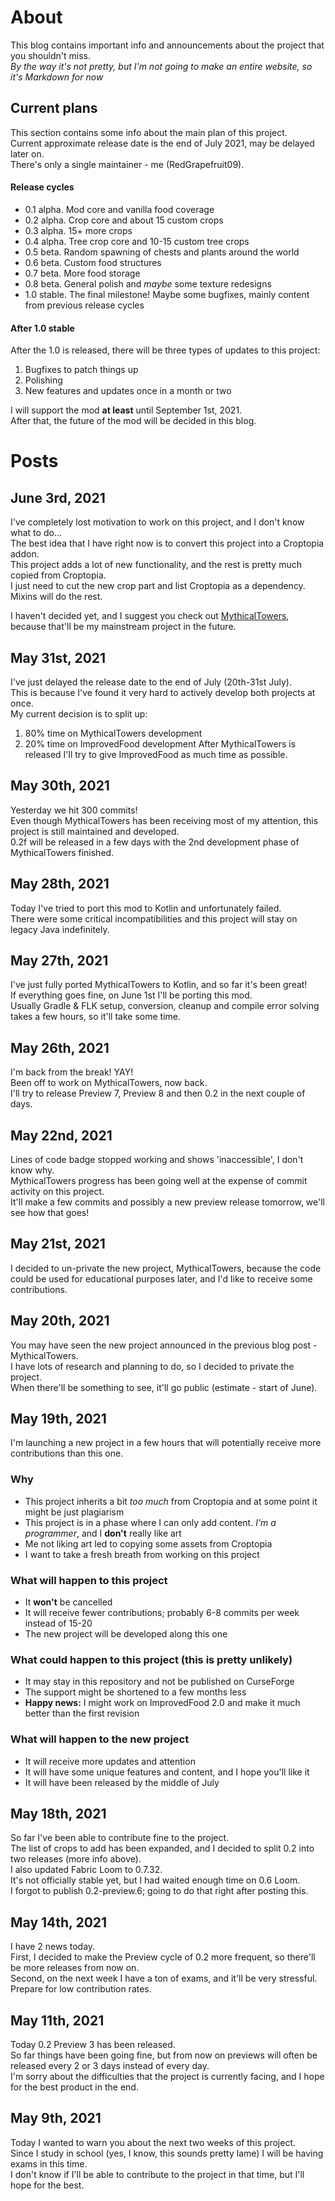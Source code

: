 # About

This blog contains important info and announcements about the project that you shouldn't miss.  
_By the way it's not pretty, but I'm not going to make an entire website, so it's Markdown for now_

## Current plans

This section contains some info about the main plan of this project.  
Current approximate release date is the end of July 2021, may be delayed later on.  
There's only a single maintainer - me (RedGrapefruit09).

#### Release cycles

- 0.1 alpha. Mod core and vanilla food coverage
- 0.2 alpha. Crop core and about 15 custom crops
- 0.3 alpha. 15+ more crops
- 0.4 alpha. Tree crop core and 10-15 custom tree crops
- 0.5 beta. Random spawning of chests and plants around the world
- 0.6 beta. Custom food structures
- 0.7 beta. More food storage
- 0.8 beta. General polish and _maybe_ some texture redesigns
- 1.0 stable. The final milestone! Maybe some bugfixes, mainly content from previous release cycles

#### After 1.0 stable

After the 1.0 is released, there will be three types of updates to this project:

1. Bugfixes to patch things up
2. Polishing
3. New features and updates once in a month or two

I will support the mod **at least** until September 1st, 2021.  
After that, the future of the mod will be decided in this blog.

# Posts

## June 3rd, 2021

I've completely lost motivation to work on this project, and I don't know what to do...  
The best idea that I have right now is to convert this project into a Croptopia addon.  
This project adds a lot of new functionality, and the rest is pretty much copied from Croptopia.  
I just need to cut the new crop part and list Croptopia as a dependency.  
Mixins will do the rest.  

I haven't decided yet, and I suggest you check out [MythicalTowers](https://github.com/RedGrapefruit09/MythicalTowers),  
because that'll be my mainstream project in the future.

## May 31st, 2021

I've just delayed the release date to the end of July (20th-31st July).  
This is because I've found it very hard to actively develop both projects at once.  
My current decision is to split up:
1. 80% time on MythicalTowers development
2. 20% time on ImprovedFood development
After MythicalTowers is released I'll try to give ImprovedFood as much time as possible.

## May 30th, 2021

Yesterday we hit 300 commits!  
Even though MythicalTowers has been receiving most of my attention, this project is still maintained and developed.  
0.2f will be released in a few days with the 2nd development phase of MythicalTowers finished.

## May 28th, 2021

Today I've tried to port this mod to Kotlin and unfortunately failed.  
There were some critical incompatibilities and this project will stay on legacy Java indefinitely.

## May 27th, 2021

I've just fully ported MythicalTowers to Kotlin, and so far it's been great!  
If everything goes fine, on June 1st I'll be porting this mod.  
Usually Gradle & FLK setup, conversion, cleanup and compile error solving takes a few hours, so it'll take some time.

## May 26th, 2021

I'm back from the break! YAY!  
Been off to work on MythicalTowers, now back.  
I'll try to release Preview 7, Preview 8 and then 0.2 in the next couple of days.

## May 22nd, 2021

Lines of code badge stopped working and shows 'inaccessible', I don't know why.  
MythicalTowers progress has been going well at the expense of commit activity on this project.  
It'll make a few commits and possibly a new preview release tomorrow, we'll see how that goes!

## May 21st, 2021

I decided to un-private the new project, MythicalTowers,
because the code could be used for educational purposes later,
and I'd like to receive some contributions.

## May 20th, 2021

You may have seen the new project announced in the previous blog post - MythicalTowers.  
I have lots of research and planning to do, so I decided to private the project.  
When there'll be something to see, it'll go public (estimate - start of June).

## May 19th, 2021

I'm launching a new project in a few hours that will potentially receive more contributions than this one.

### Why
- This project inherits a bit _too much_ from Croptopia and at some point it might be just plagiarism 
- This project is in a phase where I can only add content. _I'm a programmer_, and I **don't** really like art
- Me not liking art led to copying some assets from Croptopia
- I want to take a fresh breath from working on this project

### What will happen to this project
- It **won't** be cancelled
- It will receive fewer contributions; probably 6-8 commits per week instead of 15-20
- The new project will be developed along this one

### What could happen to this project (this is pretty unlikely)
- It may stay in this repository and not be published on CurseForge
- The support might be shortened to a few months less
- **Happy news:** I might work on ImprovedFood 2.0 and make it much better than the first revision

### What will happen to the new project
- It will receive more updates and attention
- It will have some unique features and content, and I hope you'll like it
- It will have been released by the middle of July

## May 18th, 2021

So far I've been able to contribute fine to the project.  
The list of crops to add has been expanded, and I decided to split 0.2 into two releases (more info above).  
I also updated Fabric Loom to 0.7.32.  
It's not officially stable yet, but I had waited enough time on 0.6 Loom.  
I forgot to publish 0.2-preview.6; going to do that right after posting this.

## May 14th, 2021

I have 2 news today.  
First, I decided to make the Preview cycle of 0.2 more frequent, so there'll be more releases from now on.  
Second, on the next week I have a ton of exams, and it'll be very stressful. Prepare for low contribution rates.

## May 11th, 2021

Today 0.2 Preview 3 has been released.  
So far things have been going fine, but from now on previews will often be released every 2 or 3 days instead of every
day.  
I'm sorry about the difficulties that the project is currently facing, and I hope for the best product in the end.

## May 9th, 2021

Today I wanted to warn you about the next two weeks of this project.  
Since I study in school (yes, I know, this sounds pretty lame) I will be having exams in this time.  
I don't know if I'll be able to contribute to the project in that time, but I'll hope for the best.